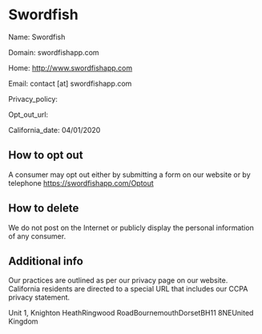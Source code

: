 
# Swordfish

Name: Swordfish

Domain: swordfishapp.com

Home: http://www.swordfishapp.com

Email: contact [at] swordfishapp.com

Privacy_policy: 

Opt_out_url: 

California_date: 04/01/2020



## How to opt out

A consumer may opt out either by submitting a form on our website or by telephone
https://swordfishapp.com/Optout

## How to delete

We do not post on the Internet or publicly display the personal information of any consumer.

## Additional info

Our practices are outlined as per our privacy page on our website. 
California residents are directed to a special URL that includes our CCPA privacy statement.

Unit 1, Knighton HeathRingwood RoadBournemouthDorsetBH11 8NEUnited Kingdom

